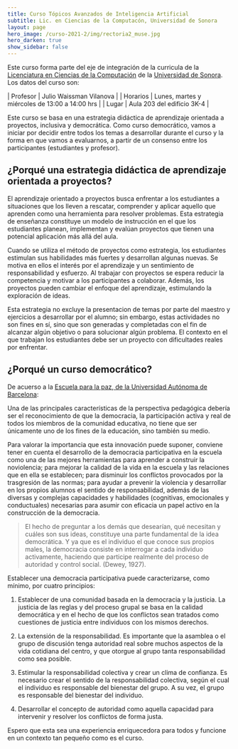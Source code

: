 ```yaml
---
title: Curso Tópicos Avanzados de Inteligencia Artificial 
subtitle: Lic. en Ciencias de la Computacón, Universidad de Sonora
layout: page
hero_image: /curso-2021-2/img/rectoria2_muse.jpg
hero_darken: true
show_sidebar: false
---
```



Este curso forma parte del eje de integración de la curricula de la
[Licenciatura en Ciencias de la Computación](http://cc.mat.uson.mx) de
la [Universidad de Sonora](http://www.uson.mx). Los datos del curso
son:

| Profesor   | Julio Waissman Vilanova                                              |
| Horarios   | Lunes, martes y miércoles de 13:00 a 14:00 hrs                       |
| Lugar      | Aula 203 del edificio 3K-4 |

Este curso se basa en una estrategia didáctica de aprendizaje
orientada a proyectos, inclusiva y democrática. Como curso
democrático, vamos a iniciar por decidir entre todos los temas a desarrollar
durante el curso y la forma en que vamos a evaluarnos, a partir de
un consenso entre los participantes (estudiantes y profesor).


## ¿Porqué una estrategia didáctica de aprendizaje orientada a proyectos?

El aprendizaje orientado a proyectos busca enfrentar a los estudiantes
a situaciones que los lleven a rescatar, comprender y aplicar aquello
que aprenden como una herramienta para resolver problemas. Esta
estrategia de enseñanza constituye un modelo de instrucción en el que
los estudiantes planean, implementan y evalúan proyectos que tienen
una potencial aplicación más allá del aula.

Cuando se utiliza el método de proyectos como estrategia, los
estudiantes estimulan sus habilidades más fuertes y desarrollan
algunas nuevas. Se motiva en ellos el interés por el aprendizaje y un
sentimiento de responsabilidad y esfuerzo. Al trabajar con proyectos
se espera reducir la competencia y motivar a los participantes a
colaborar. Además, los proyectos pueden cambiar el enfoque del
aprendizaje, estimulando la exploración de ideas.

Esta estrategia no excluye la presentacion de temas por parte del
maestro y ejercicios a desarrollar por el alumno; sin embargo, estas
actividades no son fines en sí, sino que son generadas y completadas
con el fin de alcanzar algún objetivo o para solucionar algún
problema. El contexto en el que trabajan los estudiantes debe ser un
proyecto con dificultades reales por enfrentar.

## ¿Porqué un curso democrático?

De acuerso a la [Escuela para la paz, de la Universidad Autónoma de
Barcelona](http://escolapau.uab.cat/index.php?lang=es):

Una de las principales características de la perspectiva pedagógica
debería ser el reconocimiento de que la democracia, la participación
activa y real de todos los miembros de la comunidad educativa, no
tiene que ser únicamente uno de los fines de la educación, sino
también su medio.

Para valorar la importancia que esta innovación puede suponer,
conviene tener en cuenta el desarrollo de la democracia participativa
en la escuela como una de las mejores herramientas para aprender a
construir la noviolencia; para mejorar la calidad de la vida en la
escuela y las relaciones que en ella se establecen; para disminuir los
conflictos provocados por la trasgresión de las normas; para ayudar a
prevenir la violencia y desarrollar en los propios alumnos el sentido
de responsabilidad, además de las diversas y complejas capacidades y
habilidades (cognitivas, emocionales y conductuales) necesarias para
asumir con eficacia un papel activo en la construcción de la
democracia.

> El hecho de preguntar a los demás que desearían, qué necesitan y
> cuáles son sus ideas, constituye una parte fundamental de la idea
> democrática. Y ya que es el individuo el que conoce sus propios
> males, la democracia consiste en interrogar a cada individuo
> activamente, haciendo que participe realmente del proceso de
> autoridad y control social. (Dewey, 1927).

Establecer una democracia participativa puede caracterizarse, como
mínimo, por cuatro principios:

1. Establecer de una comunidad basada en la democracia y la
   justicia. La justicia de las reglas y del proceso grupal se basa en
   la calidad democrática y en el hecho de que los conflictos sean
   tratados como cuestiones de justicia entre individuos con los
   mismos derechos.

2. La extensión de la responsabilidad. Es importante que la asamblea o
   el grupo de discusión tenga autoridad real sobre muchos aspectos de
   la vida cotidiana del centro, y que otorgue al grupo tanta
   responsabilidad como sea posible.

3. Estimular la responsabilidad colectiva y crear un clima de
   confianza. Es necesario crear el sentido de la responsabilidad
   colectiva, según el cual el individuo es responsable del bienestar
   del grupo. A su vez, el grupo es responsable del bienestar del
   individuo.

4. Desarrollar el concepto de autoridad como aquella capacidad para
   intervenir y resolver los conflictos de forma justa.

Espero que esta sea una experiencia enriquecedora para todos y funcione 
en un contexto tan pequeño como es el curso.
